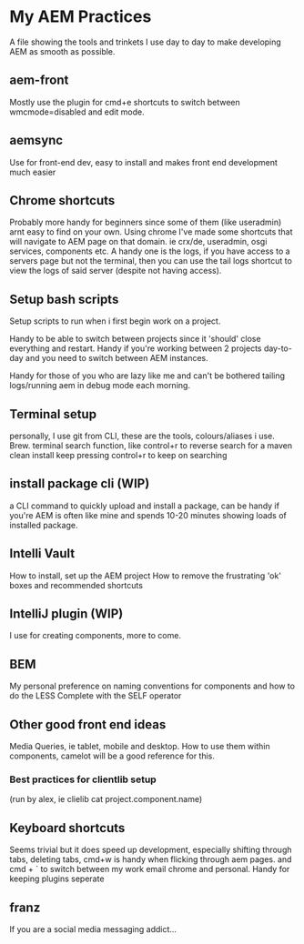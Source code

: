 
# My AEM Practices
A file showing the tools and trinkets I use day to day to make developing AEM as smooth as possible.

## aem-front
Mostly use the plugin for cmd+e shortcuts to switch between wmcmode=disabled and edit mode.

## aemsync
Use for front-end dev, easy to install and makes front end development much easier

## Chrome shortcuts
Probably more handy for beginners since some of them (like useradmin) arnt easy to find on your own.
Using chrome I've made some shortcuts that will navigate to AEM page on that domain.
ie crx/de, useradmin, osgi services, components etc.
A handy one is the logs, if you have access to a servers page but not the terminal, then you can use the tail logs shortcut to view the logs of said server (despite not having access).

## Setup bash scripts
Setup scripts to run when i first begin work on a project.

Handy to be able to switch between projects since it 'should' close everything and restart. Handy if you're working between 2 projects day-to-day and you need to switch between AEM instances.

Handy for those of you who are lazy like me and can't be bothered tailing logs/running aem in debug mode each morning.

## Terminal setup
personally, I use git from CLI, these are the tools, colours/aliases i use. Brew.
terminal search function, like control+r to reverse search for a maven clean install
keep pressing control+r to keep on searching

## install package cli (WIP)
a CLI command to quickly upload and install a package, can be handy if you're AEM is often like mine and spends 10-20 minutes showing loads of installed package.

## Intelli Vault
How to install, set up the AEM project
How to remove the frustrating 'ok' boxes and recommended shortcuts

## IntelliJ plugin (WIP)
I use for creating components, more to come.

## BEM
My personal preference on naming conventions for components and how to do the LESS
Complete with the SELF operator

## Other good front end ideas
Media Queries, ie tablet, mobile and desktop. How to use them within components, camelot will be a good reference for this.

### Best practices for clientlib setup
(run by alex, ie clielib cat project.component.name)

## Keyboard shortcuts
Seems trivial but it does speed up development, especially shifting through tabs, deleting tabs, cmd+w is handy when flicking through aem pages. and cmd + \` to switch between my work email chrome and personal. Handy for keeping plugins seperate 

## franz
If you are a social media messaging addict...
